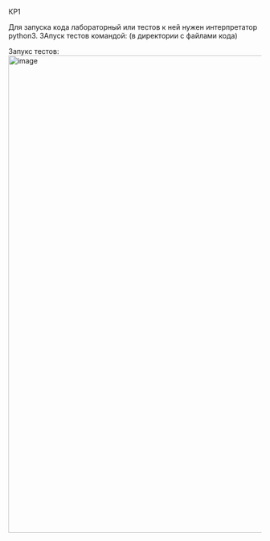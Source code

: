 КР1

Для запуска кода лабораторный или тестов к ней нужен интерпретатор python3.
ЗАпуск тестов командой: (в директории с файлами кода) 

Запукс тестов:
<img width="950" alt="image" src="https://user-images.githubusercontent.com/33278581/213511825-d7080dd7-42e3-450e-a345-f6a15951089f.png">

